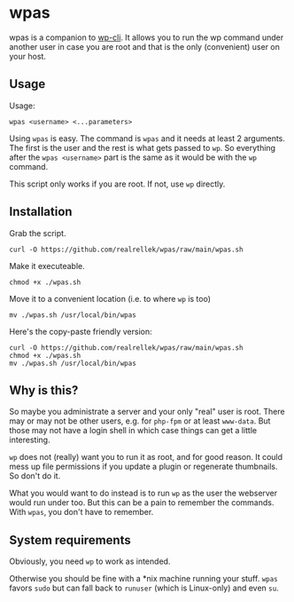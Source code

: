 # wpas
wpas is a companion to [wp-cli](https://github.com/wp-cli/wp-cli). It allows you to run the wp command under another user in case you are root and that is the only (convenient) user on your host.

## Usage
Usage:
```shell
wpas <username> <...parameters>
```
Using `wpas` is easy. The command is `wpas` and it needs at least 2 arguments. The first is the user and the rest is what gets passed to `wp`. So everything after the `wpas <username>` part is the same as it would be with the `wp` command.

This script only works if you are root. If not, use `wp` directly.

## Installation
Grab the script.
```shell
curl -O https://github.com/realrellek/wpas/raw/main/wpas.sh
```

Make it executeable.
```shell
chmod +x ./wpas.sh
```

Move it to a convenient location (i.e. to where `wp` is too)
```shell
mv ./wpas.sh /usr/local/bin/wpas
```

Here's the copy-paste friendly version:
```shell
curl -O https://github.com/realrellek/wpas/raw/main/wpas.sh
chmod +x ./wpas.sh
mv ./wpas.sh /usr/local/bin/wpas
```

## Why is this?
So maybe you administrate a server and your only "real" user is root. There may or may not be other users, e.g. for `php-fpm` or at least `www-data`. But those may not have a login shell in which case things can get a little interesting.

`wp` does not (really) want you to run it as root, and for good reason. It could mess up file permissions if you update a plugin or regenerate thumbnails. So don't do it.

What you would want to do instead is to run `wp` as the user the webserver would run under too. But this can be a pain to remember the commands. With `wpas`, you don't have to remember.

## System requirements
Obviously, you need `wp` to work as intended.

Otherwise you should be fine with a *nix machine running your stuff. `wpas` favors `sudo` but can fall back to `runuser` (which is Linux-only) and even `su`.